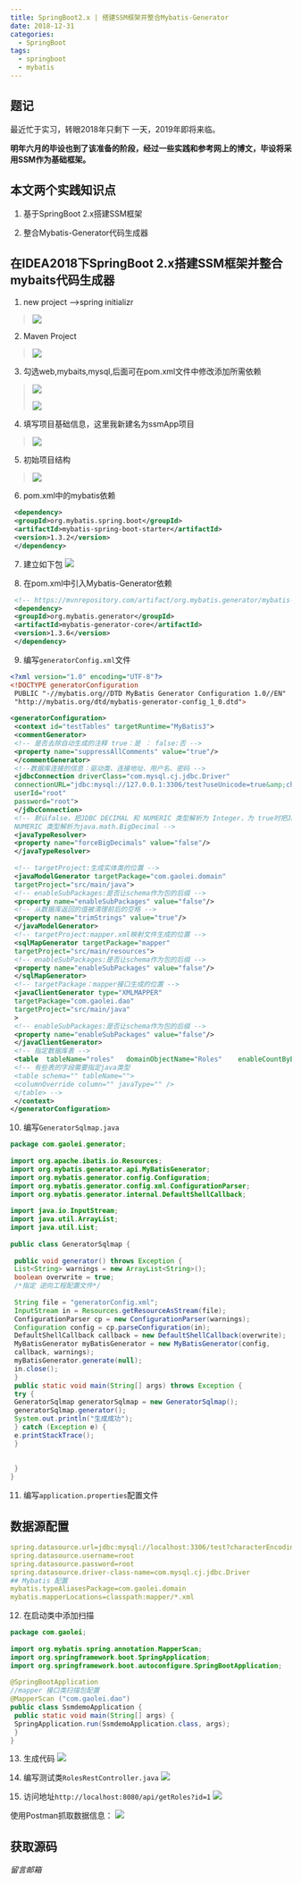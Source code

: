 ```yaml
---
title: SpringBoot2.x | 搭建SSM框架并整合Mybatis-Generator
date: 2018-12-31
categories:
  - SpringBoot
tags:
  - springboot
  - mybatis
---
```


## 题记

最近忙于实习，转眼2018年只剩下 一天，2019年即将来临。

**明年六月的毕设也到了该准备的阶段，经过一些实践和参考网上的博文，毕设将采用SSM作为基础框架。**

## 本文两个实践知识点

1.  基于SpringBoot 2.x搭建SSM框架

2.  整合Mybatis-Generator代码生成器

## 在IDEA2018下SpringBoot 2.x搭建SSM框架并整合mybaits代码生成器

1.  new project -->spring initializr

> ![](https://upload-images.jianshu.io/upload_images/4335059-6b6cf0c1bbc4c74a.png?imageMogr2/auto-orient/strip%7CimageView2/2/w/1240)

2.  Maven Project

> ![](https://upload-images.jianshu.io/upload_images/4335059-99d0dc1e2a790cb7.png?imageMogr2/auto-orient/strip%7CimageView2/2/w/1240)

3.  勾选web,mybaits,mysql,后面可在pom.xml文件中修改添加所需依赖

> ![](https://upload-images.jianshu.io/upload_images/4335059-eed43888d3839513.png?imageMogr2/auto-orient/strip%7CimageView2/2/w/1240)
> 
>   ![](https://upload-images.jianshu.io/upload_images/4335059-f84bb74624c21c46.png?imageMogr2/auto-orient/strip%7CimageView2/2/w/1240)

4.  填写项目基础信息，这里我新建名为ssmApp项目

> ![](https://upload-images.jianshu.io/upload_images/4335059-62b2fcb003da342f.png?imageMogr2/auto-orient/strip%7CimageView2/2/w/1240)

5.  初始项目结构

> ![](https://upload-images.jianshu.io/upload_images/4335059-e29d3b437e6e10ae.png?imageMogr2/auto-orient/strip%7CimageView2/2/w/1240)

6.  pom.xml中的mybatis依赖
```xml
 <dependency>
 <groupId>org.mybatis.spring.boot</groupId>
 <artifactId>mybatis-spring-boot-starter</artifactId>
 <version>1.3.2</version>
 </dependency>
```
7.  建立如下包  ![](http://upload-images.jianshu.io/upload_images/4335059-8faf5b6e6fd617a7.jpg) 

8.  在pom.xml中引入Mybatis-Generator依赖
```xml
 <!-- https://mvnrepository.com/artifact/org.mybatis.generator/mybatis-generator-core -->
 <dependency>
 <groupId>org.mybatis.generator</groupId>
 <artifactId>mybatis-generator-core</artifactId>
 <version>1.3.6</version>
 </dependency>
```
9.  编写`generatorConfig.xml`文件
```xml
<?xml version="1.0" encoding="UTF-8"?>
<!DOCTYPE generatorConfiguration
 PUBLIC "-//mybatis.org//DTD MyBatis Generator Configuration 1.0//EN"
 "http://mybatis.org/dtd/mybatis-generator-config_1_0.dtd">
​
<generatorConfiguration>
 <context id="testTables" targetRuntime="MyBatis3">
 <commentGenerator>
 <!-- 是否去除自动生成的注释 true：是 ： false:否 -->
 <property name="suppressAllComments" value="true"/>
 </commentGenerator>
 <!--数据库连接的信息：驱动类、连接地址、用户名、密码 -->
 <jdbcConnection driverClass="com.mysql.cj.jdbc.Driver"
 connectionURL="jdbc:mysql://127.0.0.1:3306/test?useUnicode=true&amp;characterEncoding=utf8&amp;useSSL=false"
 userId="root"
 password="root">
 </jdbcConnection>
 <!-- 默认false，把JDBC DECIMAL 和 NUMERIC 类型解析为 Integer，为 true时把JDBC DECIMAL 和
 NUMERIC 类型解析为java.math.BigDecimal -->
 <javaTypeResolver>
 <property name="forceBigDecimals" value="false"/>
 </javaTypeResolver>
​
 <!-- targetProject:生成实体类的位置 -->
 <javaModelGenerator targetPackage="com.gaolei.domain"
 targetProject="src/main/java">
 <!-- enableSubPackages:是否让schema作为包的后缀 -->
 <property name="enableSubPackages" value="false"/>
 <!-- 从数据库返回的值被清理前后的空格 -->
 <property name="trimStrings" value="true"/>
 </javaModelGenerator>
 <!-- targetProject:mapper.xml映射文件生成的位置 -->
 <sqlMapGenerator targetPackage="mapper"
 targetProject="src/main/resources">
 <!-- enableSubPackages:是否让schema作为包的后缀 -->
 <property name="enableSubPackages" value="false"/>
 </sqlMapGenerator>
 <!-- targetPackage：mapper接口生成的位置 -->
 <javaClientGenerator type="XMLMAPPER"
 targetPackage="com.gaolei.dao"
 targetProject="src/main/java"
 >
 <!-- enableSubPackages:是否让schema作为包的后缀 -->
 <property name="enableSubPackages" value="false"/>
 </javaClientGenerator>
 <!-- 指定数据库表 -->
 <table  tableName="roles"   domainObjectName="Roles"    enableCountByExample="false" enableUpdateByExample="false" enableDeleteByExample="false" enableSelectByExample="false" selectByExampleQueryId="false" />
 <!-- 有些表的字段需要指定java类型
 <table schema="" tableName="">
 <columnOverride column="" javaType="" />
 </table> -->
 </context>
</generatorConfiguration>
```

10.  编写`GeneratorSqlmap.java`
```java
package com.gaolei.generator;
​
import org.apache.ibatis.io.Resources;
import org.mybatis.generator.api.MyBatisGenerator;
import org.mybatis.generator.config.Configuration;
import org.mybatis.generator.config.xml.ConfigurationParser;
import org.mybatis.generator.internal.DefaultShellCallback;
​
import java.io.InputStream;
import java.util.ArrayList;
import java.util.List;
​
public class GeneratorSqlmap {
​
 public void generator() throws Exception {
 List<String> warnings = new ArrayList<String>();
 boolean overwrite = true;
 /*指定 逆向工程配置文件*/
​
 String file = "generatorConfig.xml";
 InputStream in = Resources.getResourceAsStream(file);
 ConfigurationParser cp = new ConfigurationParser(warnings);
 Configuration config = cp.parseConfiguration(in);
 DefaultShellCallback callback = new DefaultShellCallback(overwrite);
 MyBatisGenerator myBatisGenerator = new MyBatisGenerator(config,
 callback, warnings);
 myBatisGenerator.generate(null);
 in.close();
 }
 public static void main(String[] args) throws Exception {
 try {
 GeneratorSqlmap generatorSqlmap = new GeneratorSqlmap();
 generatorSqlmap.generator();
 System.out.println("生成成功");
 } catch (Exception e) {
 e.printStackTrace();
 }
​
​
 }
}
```
11.  编写`application.properties`配置文件

## 数据源配置
```yaml
spring.datasource.url=jdbc:mysql://localhost:3306/test?characterEncoding=utf8&useSSL=false&useUnicode=true
spring.datasource.username=root
spring.datasource.password=root
spring.datasource.driver-class-name=com.mysql.cj.jdbc.Driver
## Mybatis 配置
mybatis.typeAliasesPackage=com.gaolei.domain
mybatis.mapperLocations=classpath:mapper/*.xml
```

12.  在启动类中添加扫描
```java
package com.gaolei;
​
import org.mybatis.spring.annotation.MapperScan;
import org.springframework.boot.SpringApplication;
import org.springframework.boot.autoconfigure.SpringBootApplication;
​
@SpringBootApplication
//mapper 接口类扫描包配置
@MapperScan ("com.gaolei.dao")
public class SsmdemoApplication {
 public static void main(String[] args) {
 SpringApplication.run(SsmdemoApplication.class, args);
 }
}
```

13.  生成代码  ![](https://upload-images.jianshu.io/upload_images/4335059-3f87b4d372762a8d.png?imageMogr2/auto-orient/strip%7CimageView2/2/w/1240) 

14.  编写测试类`RolesRestController.java`  ![](https://upload-images.jianshu.io/upload_images/4335059-47d84c5917d9d2c3.png?imageMogr2/auto-orient/strip%7CimageView2/2/w/1240) 

15.  访问地址`http://localhost:8080/api/getRoles?id=1`  ![](https://upload-images.jianshu.io/upload_images/4335059-89566b02ef7c6380.png?imageMogr2/auto-orient/strip%7CimageView2/2/w/1240) 

使用Postman抓取数据信息：  ![](https://upload-images.jianshu.io/upload_images/4335059-b30d58f1c88f6ade.png?imageMogr2/auto-orient/strip%7CimageView2/2/w/1240) 

## 获取源码

*留言邮箱*
